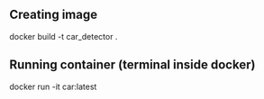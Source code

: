 ## Creating image
docker build -t car_detector .

## Running container (terminal inside docker)
docker run -it car:latest
